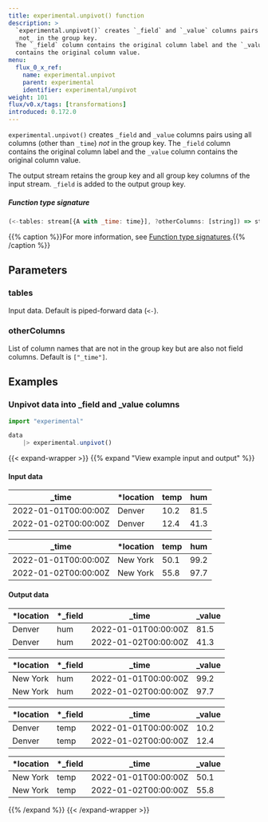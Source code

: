 ```yaml
---
title: experimental.unpivot() function
description: >
  `experimental.unpivot()` creates `_field` and `_value` columns pairs using all columns (other than `_time`)
  _not_ in the group key.
  The `_field` column contains the original column label and the `_value` column
  contains the original column value.
menu:
  flux_0_x_ref:
    name: experimental.unpivot
    parent: experimental
    identifier: experimental/unpivot
weight: 101
flux/v0.x/tags: [transformations]
introduced: 0.172.0
---
```


<!------------------------------------------------------------------------------

IMPORTANT: This page was generated from comments in the Flux source code. Any
edits made directly to this page will be overwritten the next time the
documentation is generated. 

To make updates to this documentation, update the function comments above the
function definition in the Flux source code:

https://github.com/influxdata/flux/blob/master/stdlib/experimental/experimental.flux#L1350-L1356

Contributing to Flux: https://github.com/influxdata/flux#contributing
Fluxdoc syntax: https://github.com/influxdata/flux/blob/master/docs/fluxdoc.md

------------------------------------------------------------------------------->

`experimental.unpivot()` creates `_field` and `_value` columns pairs using all columns (other than `_time`)
_not_ in the group key.
The `_field` column contains the original column label and the `_value` column
contains the original column value.

The output stream retains the group key and all group key columns of the input stream.
`_field` is added to the output group key.

##### Function type signature

```js
(<-tables: stream[{A with _time: time}], ?otherColumns: [string]) => stream[{B with _value: C, _field: string}] where A: Record, B: Record
```

{{% caption %}}For more information, see [Function type signatures](/flux/v0.x/function-type-signatures/).{{% /caption %}}

## Parameters

### tables

Input data. Default is piped-forward data (`<-`).



### otherColumns

List of column names that are not in the group key but are also not field columns. Default is `["_time"]`.




## Examples

### Unpivot data into _field and _value columns

```js
import "experimental"

data
    |> experimental.unpivot()

```

{{< expand-wrapper >}}
{{% expand "View example input and output" %}}

#### Input data

| _time                | *location | temp  | hum  |
| -------------------- | --------- | ----- | ---- |
| 2022-01-01T00:00:00Z | Denver    | 10.2  | 81.5 |
| 2022-01-02T00:00:00Z | Denver    | 12.4  | 41.3 |

| _time                | *location | temp  | hum  |
| -------------------- | --------- | ----- | ---- |
| 2022-01-01T00:00:00Z | New York  | 50.1  | 99.2 |
| 2022-01-02T00:00:00Z | New York  | 55.8  | 97.7 |


#### Output data

| *location | *_field | _time                | _value  |
| --------- | ------- | -------------------- | ------- |
| Denver    | hum     | 2022-01-01T00:00:00Z | 81.5    |
| Denver    | hum     | 2022-01-02T00:00:00Z | 41.3    |

| *location | *_field | _time                | _value  |
| --------- | ------- | -------------------- | ------- |
| New York  | hum     | 2022-01-01T00:00:00Z | 99.2    |
| New York  | hum     | 2022-01-02T00:00:00Z | 97.7    |

| *location | *_field | _time                | _value  |
| --------- | ------- | -------------------- | ------- |
| Denver    | temp    | 2022-01-01T00:00:00Z | 10.2    |
| Denver    | temp    | 2022-01-02T00:00:00Z | 12.4    |

| *location | *_field | _time                | _value  |
| --------- | ------- | -------------------- | ------- |
| New York  | temp    | 2022-01-01T00:00:00Z | 50.1    |
| New York  | temp    | 2022-01-02T00:00:00Z | 55.8    |

{{% /expand %}}
{{< /expand-wrapper >}}
